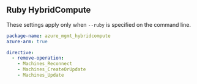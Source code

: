 ## Ruby HybridCompute

These settings apply only when `--ruby` is specified on the command line.

``` yaml
package-name: azure_mgmt_hybridcompute
azure-arm: true

directive:
  - remove-operation: 
    - Machines_Reconnect
    - Machines_CreateOrUpdate
    - Machines_Update
```
